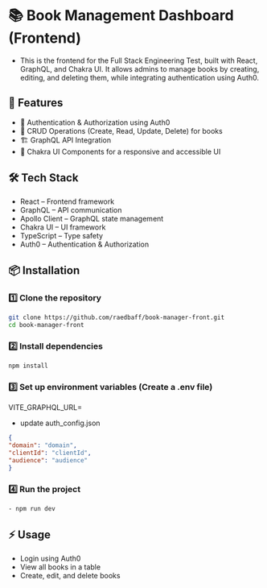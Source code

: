 # 📚 Book Management Dashboard (Frontend)

- This is the frontend for the Full Stack Engineering Test, built with React, GraphQL, and Chakra UI. It allows admins to manage books by creating, editing, and deleting them, while integrating authentication using Auth0.

## 🚀 Features

- 🔐 Authentication & Authorization using Auth0
- 📖 CRUD Operations (Create, Read, Update, Delete) for books
- 🏗 GraphQL API Integration
- 🎨 Chakra UI Components for a responsive and accessible UI

## 🛠️ Tech Stack

- React – Frontend framework
- GraphQL – API communication
- Apollo Client – GraphQL state management
- Chakra UI – UI framework
- TypeScript – Type safety
- Auth0 – Authentication & Authorization

## 📦 Installation

### 1️⃣ Clone the repository
```bash
git clone https://github.com/raedbaff/book-manager-front.git
cd book-manager-front
```

### 2️⃣ Install dependencies
```bash
npm install
```

### 3️⃣ Set up environment variables (Create a .env file)

VITE_GRAPHQL_URL=<your-backend-graphql-url>

- update auth_config.json
```json
{
"domain": "domain",
"clientId": "clientId",
"audience": "audience"
}
```

### 4️⃣ Run the project
```bash
- npm run dev
```

## ⚡ Usage
- Login using Auth0
- View all books in a table
- Create, edit, and delete books
